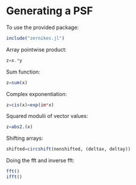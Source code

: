 
# Generating a PSF

To use the provided package:
```julia
include("zernikes.jl")
```

Array pointwise product:
```julia
z=x.*y
```

Sum function:
```julia
z=sum(x)
```

Complex exponentiation:
```julia
z=cis(x)=exp(im*x)
```


Squared modulii of vector values:
```julia
z=abs2.(x)
```

Shifting arrays:
```julia
shifted=circshift(nonshifted, (deltax, deltay))
```

Doing the fft and inverse fft:
```julia
fft()
ifft()
```
